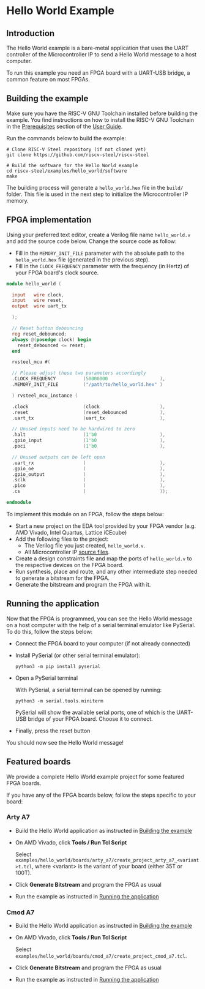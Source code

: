 # Hello World Example

## Introduction

The Hello World example is a bare-metal application that uses the UART controller of the Microcontroller IP to send a Hello World message to a host computer.

To run this example you need an FPGA board with a UART-USB bridge, a common feature on most FPGAs.

## Building the example

Make sure you have the RISC-V GNU Toolchain installed before building the example. You find instructions on how to install the RISC-V GNU Toolchain in the [Prerequisites](../userguide.md#prerequisites) section of the [User Guide](../userguide.md).

Run the commands below to build the example:

```
# Clone RISC-V Steel repository (if not cloned yet)
git clone https://github.com/riscv-steel/riscv-steel

# Build the software for the Hello World example
cd riscv-steel/examples/hello_world/software
make
```

The building process will generate a `hello_world.hex` file in the `build/` folder. This file is used in the next step to initialize the Microcontroller IP memory.

## FPGA implementation

Using your preferred text editor, create a Verilog file name `hello_world.v` and add the source code below. Change the source code as follow:

- Fill in the `MEMORY_INIT_FILE` parameter with the absolute path to the `hello_world.hex` file (generated in the previous step).
- Fill in the `CLOCK_FREQUENCY` parameter with the frequency (in Hertz) of your FPGA board's clock source.

```verilog
module hello_world (

  input   wire clock,
  input   wire reset,
  output  wire uart_tx

  );

  // Reset button debouncing
  reg reset_debounced;
  always @(posedge clock) begin
    reset_debounced <= reset;
  end

  rvsteel_mcu #(

  // Please adjust these two parameters accordingly
  .CLOCK_FREQUENCY          (50000000                   ),
  .MEMORY_INIT_FILE         ("/path/to/hello_world.hex" )

  ) rvsteel_mcu_instance (

  .clock                    (clock                      ),
  .reset                    (reset_debounced            ),
  .uart_tx                  (uart_tx                    ),

  // Unused inputs need to be hardwired to zero
  .halt                     (1'b0                       ),
  .gpio_input               (1'b0                       ),
  .poci                     (1'b0                       ),

  // Unused outputs can be left open
  .uart_rx                  (                           ),
  .gpio_oe                  (                           ),
  .gpio_output              (                           ),
  .sclk                     (                           ),
  .pico                     (                           ),  
  .cs                       (                           ));

endmodule
```

To implement this module on an FPGA, follow the steps below:

- Start a new project on the EDA tool provided by your FPGA vendor (e.g. AMD Vivado, Intel Quartus, Lattice iCEcube)
- Add the following files to the project:
    - The Verilog file you just created, `hello_world.v`.
    - All Microcontroller IP [source files](../hardware/mcu.md#source-files).
- Create a design constraints file and map the ports of `hello_world.v` to the respective devices on the FPGA board.
- Run synthesis, place and route, and any other intermediate step needed to generate a bitstream for the FPGA.
- Generate the bitstream and program the FPGA with it.

## Running the application

Now that the FPGA is programmed, you can see the Hello World message on a host computer with the help of a serial terminal emulator like PySerial. To do this, follow the steps below:

- Connect the FPGA board to your computer (if not already connected)
- Install PySerial (or other serial terminal emulator):
    
    ```
    python3 -m pip install pyserial
    ```

- Open a PySerial terminal

    With PySerial, a serial terminal can be opened by running:
    
    ```
    python3 -m serial.tools.miniterm
    ```

    PySerial will show the available serial ports, one of which is the UART-USB bridge of your FPGA board. Choose it to connect.

- Finally, press the reset button

You should now see the Hello World message!

## Featured boards

We provide a complete Hello World example project for some featured FPGA boards.

If you have any of the FPGA boards below, follow the steps specific to your board:

### Arty A7

- Build the Hello World application as instructed in [Building the example](#building-the-example)
- On AMD Vivado, click __Tools / Run Tcl Script__

    Select `examples/hello_world/boards/arty_a7/create_project_arty_a7_<variant>t.tcl`, where &lt;variant&gt; is the variant of your board (either 35T or 100T).

- Click **Generate Bitstream** and program the FPGA as usual
- Run the example as instructed in [Running the application](#running-the-application)

### Cmod A7

- Build the Hello World application as instructed in [Building the example](#building-the-example)
- On AMD Vivado, click __Tools / Run Tcl Script__

    Select `examples/hello_world/boards/cmod_a7/create_project_cmod_a7.tcl`.

- Click **Generate Bitstream** and program the FPGA as usual
- Run the example as instructed in [Running the application](#running-the-application)

</br>
</br>